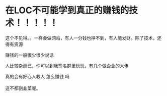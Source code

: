 # 在LOC不可能学到真正的赚钱的技术！！！！！


这个不见得。。一样会做网站，有人一分钱也挣不到，有人能发财。除了技术，还得有资源<img id="aimg_BG6MG" onclick="zoom(this, this.src, 0, 0, 0)" class="zoom" src="https://cdn.jsdelivr.net/gh/hishis/forum-master/public/images/patch.gif" onmouseover="img_onmouseoverfunc(this)" onload="thumbImg(this)" border="0" alt="" />

赚钱的一般很少很少说话

人比较杂而已，你可以到我签名群里玩玩，有几个做企业的大佬

真的会有好心人教人 怎么赚钱 吗<br />
<br />
这不都割韭菜呢。<img id="aimg_yshhz" onclick="zoom(this, this.src, 0, 0, 0)" class="zoom" src="https://cdn.jsdelivr.net/gh/hishis/forum-master/public/images/patch.gif" onmouseover="img_onmouseoverfunc(this)" onload="thumbImg(this)" border="0" alt="" />

